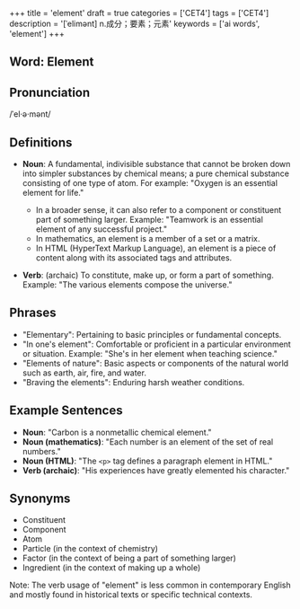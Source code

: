 +++
title = 'element'
draft = true
categories = ['CET4']
tags = ['CET4']
description = '[ˈelimənt] n.成分；要素；元素'
keywords = ['ai words', 'element']
+++

## Word: Element

## Pronunciation
/ˈel·ə·mənt/

## Definitions
- **Noun**: A fundamental, indivisible substance that cannot be broken down into simpler substances by chemical means; a pure chemical substance consisting of one type of atom. For example: "Oxygen is an essential element for life."
  - In a broader sense, it can also refer to a component or constituent part of something larger. Example: "Teamwork is an essential element of any successful project."
  - In mathematics, an element is a member of a set or a matrix.
  - In HTML (HyperText Markup Language), an element is a piece of content along with its associated tags and attributes.

- **Verb**: (archaic) To constitute, make up, or form a part of something. Example: "The various elements compose the universe."

## Phrases
- "Elementary": Pertaining to basic principles or fundamental concepts.
- "In one's element": Comfortable or proficient in a particular environment or situation. Example: "She's in her element when teaching science."
- "Elements of nature": Basic aspects or components of the natural world such as earth, air, fire, and water.
- "Braving the elements": Enduring harsh weather conditions.

## Example Sentences
- **Noun**: "Carbon is a nonmetallic chemical element."
- **Noun (mathematics)**: "Each number is an element of the set of real numbers."
- **Noun (HTML)**: "The `<p>` tag defines a paragraph element in HTML."
- **Verb (archaic)**: "His experiences have greatly elemented his character."

## Synonyms
- Constituent
- Component
- Atom
- Particle (in the context of chemistry)
- Factor (in the context of being a part of something larger)
- Ingredient (in the context of making up a whole) 

Note: The verb usage of "element" is less common in contemporary English and mostly found in historical texts or specific technical contexts.

